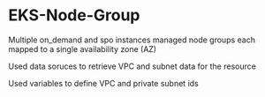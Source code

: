 # EKS-Node-Group
Multiple on_demand and spo instances managed node groups each mapped to a single availability zone (AZ)

Used data soruces to retrieve VPC and subnet data for the resource

Used variables to define VPC and private subnet ids
